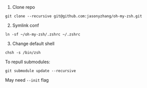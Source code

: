 1. Clone repo
```
git clone --recursive git@github.com:jasonyzhang/oh-my-zsh.git
```

2. Symlink conf
```
ln -sf ~/oh-my-zsh/.zshrc ~/.zshrc
```

3. Change default shell
```
chsh -s /bin/zsh
```


To repull submodules:
```
git submodule update --recursive
```
May need `--init` flag

